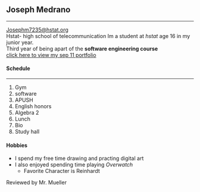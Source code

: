 ## **Joseph Medrano**
---
Josephm7235@hstat.org  
Hstat- high school of telecommunication 
Im a student at _hstat_ age 16 in my junior year.  
Third year of being apart of the **software engineering course**   
[click here to view my sep 11 portfolio](https://sites.google.com/a/hstat.org/josephm7235sep11/)
#### Schedule 
---
1. Gym
2. software
3. APUSH
4. English honors
5. Algebra 2
6. Lunch
7. Bio
8. Study hall  
#### Hobbies
* I spend my free time drawing and practing digital art
* I also enjoyed spending time playing *Overwatch*  
  * Favorite Character is Reinhardt

Reviewed by Mr. Mueller